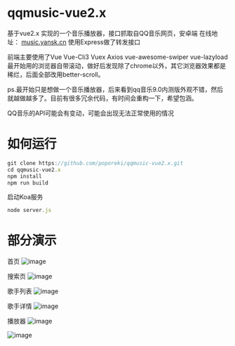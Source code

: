 # qqmusic-vue2.x
基于vue2.x  实现的一个音乐播放器，接口抓取自QQ音乐网页，安卓端
在线地址： [music.yansk.cn](http://music.yansk.cn)
使用Express做了转发接口

前端主要使用了Vue Vue-Cli3 Vuex Axios  vue-awesome-swiper vue-lazyload
最开始用的浏览器自带滚动，做好后发现除了chrome以外，其它浏览器效果都是稀烂，后面全部改用better-scroll。

ps.最开始只是想做一个音乐播放器，后来看到qq音乐9.0内测版外观不错，然后就越做越多了。目前有很多冗余代码，有时间会重构一下，希望包涵。

QQ音乐的API可能会有变动，可能会出现无法正常使用的情况

# 如何运行
```javascript
git clone https://github.com/poporeki/qqmusic-vue2.x.git
cd qqmusic-vue2.x
npm install
npm run build
```

启动Koa服务
```javascript
node server.js

```


# 部分演示

首页
![image](http://image.yansk.cn/home.gif)

搜索页
![image](http://image.yansk.cn/search.gif)

歌手列表
![image](http://image.yansk.cn/singer_list.gif)

歌手详情
![image](http://image.yansk.cn/singer_detail.gif)

播放器
![image](http://image.yansk.cn/player.gif)

![image](http://image.yansk.cn/mv.gif)

